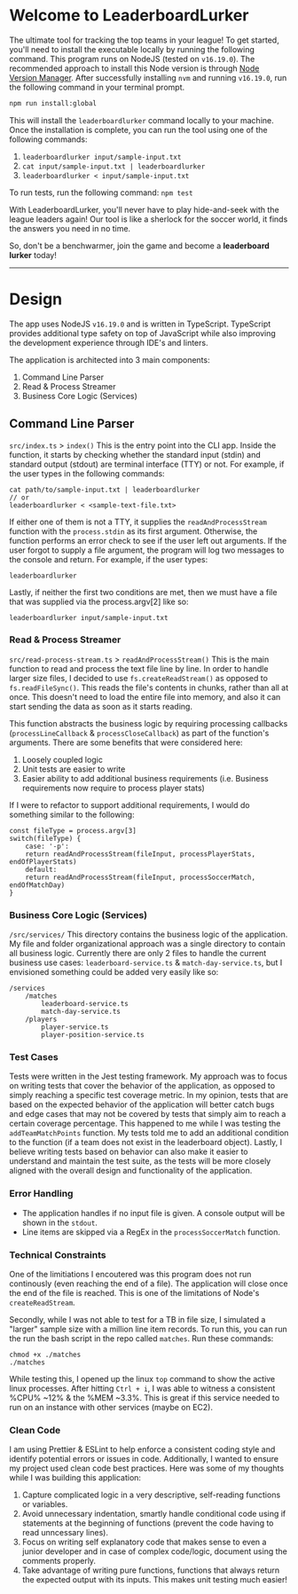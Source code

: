 # Welcome to LeaderboardLurker
The ultimate tool for tracking the top teams in your league!
To get started, you'll need to install the executable locally by running the following command. This program runs on NodeJS (tested on `v16.19.0`). The recommended approach to install this Node version is through [Node Version Manager](https://github.com/nvm-sh/nvm).
After successfully installing `nvm` and running `v16.19.0`, run the following command in your terminal prompt.
```bash
npm run install:global
```
This will install the `leaderboardlurker` command locally to your machine. Once the installation is complete, you can run the tool using one of the following commands:

1. `leaderboardlurker input/sample-input.txt`
2. `cat input/sample-input.txt | leaderboardlurker`
3. `leaderboardlurker < input/sample-input.txt`

To run tests, run the following command: `npm test`

With LeaderboardLurker, you'll never have to play hide-and-seek with the league leaders again! Our tool is like a sherlock for the soccer world, it finds the answers you need in no time.

So, don't be a benchwarmer, join the game and become a __leaderboard lurker__ today!
___
# Design
The app uses NodeJS `v16.19.0` and is written in TypeScript. TypeScript provides additional type safety on top of JavaScript while also improving the development experience through IDE's and linters.

The application is architected into 3 main components:
1. Command Line Parser
2. Read & Process Streamer
3. Business Core Logic (Services)
## Command Line Parser
`src/index.ts` > `index()`
This is the entry point into the CLI app. Inside the function, it starts by checking whether the standard input (stdin) and standard output (stdout) are terminal interface (TTY) or not. For example, if the user types in the following commands:
```
cat path/to/sample-input.txt | leaderboardlurker
// or
leaderboardlurker < <sample-text-file.txt>
```
If either one of them is not a TTY, it supplies the `readAndProcessStream` function with the `process.stdin` as its first argument.
Otherwise, the function performs an error check to see if the user left out arguments. If the user forgot to supply a file argument, the program will log two messages to the console and return. For example, if the user types:
```
leaderboardlurker
```
Lastly, if neither the first two conditions are met, then we must have a file that was supplied via the process.argv[2] like so:
```
leaderboardlurker input/sample-input.txt
```
### Read & Process Streamer
`src/read-process-stream.ts` > `readAndProcessStream()`
This is the main function to read and process the text file line by line. In order to handle larger size files, I decided to use `fs.createReadStream()` as opposed to `fs.readFileSync()`. This reads the file's contents in chunks, rather than all at once. This doesn't need to load the entire file into memory, and also it can start sending the data as soon as it starts reading.

This function abstracts the business logic by requiring processing callbacks (`processLineCallback` & `processCloseCallback`) as part of the function's arguments. There are some benefits that were considered here:
1. Loosely coupled logic
2. Unit tests are easier to write
3. Easier ability to add additional business requirements (i.e. Business requirements now require to process player stats)

If I were to refactor to support additional requirements, I would do something similar to the following:

```
const fileType = process.argv[3]
switch(fileType) {
    case: '-p':
    return readAndProcessStream(fileInput, processPlayerStats, endOfPlayerStats)
    default:
    return readAndProcessStream(fileInput, processSoccerMatch, endOfMatchDay)
}
```
### Business Core Logic (Services)
`/src/services/`
This directory contains the business logic of the application. My file and folder organizational approach was a single directory to contain all business logic. Currently there are only 2 files to handle the current business use cases: `leaderboard-service.ts` & `match-day-service.ts`, but I envisioned something could be added very easily like so:
```
/services
    /matches
        leaderboard-service.ts
        match-day-service.ts
    /players
        player-service.ts
        player-position-service.ts
```

### Test Cases
Tests were written in the Jest testing framework. My approach was to focus on writing tests that cover the behavior of the application, as opposed to simply reaching a specific test coverage metric.
In my opinion, tests that are based on the expected behavior of the application will better catch bugs and edge cases that may not be covered by tests that simply aim to reach a certain coverage percentage. This happened to me while I was testing the `addTeamMatchPoints` function. My tests told me to add an additional condition to the function (if a team does not exist in the leaderboard object).
Lastly, I believe writing tests based on behavior can also make it easier to understand and maintain the test suite, as the tests will be more closely aligned with the overall design and functionality of the application.

### Error Handling
- The application handles if no input file is given. A console output will be shown in the `stdout`.
- Line items are skipped via a RegEx in the `processSoccerMatch` function.

### Technical Constraints
One of the limitiations I encoutered was this program does not run continously (even reaching the end of a file). The application will close once the end of the file is reached. This is one of the limitations of Node's `createReadStream`.

Secondly, while I was not able to test for a TB in file size, I simulated a "larger" sample size with a million line item records. To run this, you can run the run the bash script in the repo called `matches`. Run these commands:
```
chmod +x ./matches
./matches
```
While testing this, I opened up the linux `top` command to show the active linux processes. After hitting `Ctrl + i`, I was able to witness a consistent %CPU% ~12% & the %MEM ~3.3%. This is great if this service needed to run on an instance with other services (maybe on EC2).

### Clean Code
I am using Prettier & ESLint to help enforce a consistent coding style and identify potential errors or issues in code. Additionally, I wanted to ensure my project used clean code best practices. Here was some of my thoughts while I was building this application:
1. Capture complicated logic in a very descriptive, self-reading functions or variables.
2. Avoid unnecessary indentation, smartly handle conditional code using if statements at the beginning of functions (prevent the code having to read unncessary lines).
3. Focus on writing self explanatory code that makes sense to even a junior developer and in case of complex code/logic, document using the comments properly.
4. Take advantage of writing pure functions, functions that always return the expected output with its inputs. This makes unit testing much easier!
